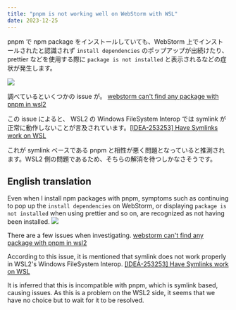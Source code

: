 ```yaml
---
title: "pnpm is not working well on WebStorm with WSL"
date: 2023-12-25
---
```


pnpm で npm package をインストールしていても、WebStorm 上でインストールされたと認識されず `install dependencies` のポップアップが出続けたり、prettier などを使用する際に `package is not installed` と表示されるなどの症状が発生します。

![](https://static.blog.euxn.me/4bbhz4cm.png)

調べているといくつかの issue が。
[webstorm can't find any package with pnpm in wsl2](https://youtrack.jetbrains.com/issue/WEB-54790)

この issue によると、 WSL2 の Windows FileSystem Interop では symlink が正常に動作しないことが言及されています。[[IDEA-253253] Have Symlinks work on WSL](https://github.com/JetBrains/intellij-community/pull/2364)

これが symlink ベースである pnpm と相性が悪く問題となっていると推測されます。WSL2 側の問題であるため、そちらの解消を待つしかなさそうです。

## English translation

Even when I install npm packages with pnpm, symptoms such as continuing to pop up the `install dependencies` on WebStorm, or displaying `package is not installed` when using prettier and so on, are recognized as not having been installed.
![](https://static.blog.euxn.me/4bbhz4cm.png)

There are a few issues when investigating.
[webstorm can't find any package with pnpm in wsl2](https://youtrack.jetbrains.com/issue/WEB-54790)

According to this issue, it is mentioned that symlink does not work properly in WSL2's Windows FileSystem Interop. [[IDEA-253253] Have Symlinks work on WSL](https://github.com/JetBrains/intellij-community/pull/2364)

It is inferred that this is incompatible with pnpm, which is symlink based, causing issues. As this is a problem on the WSL2 side, it seems that we have no choice but to wait for it to be resolved.
